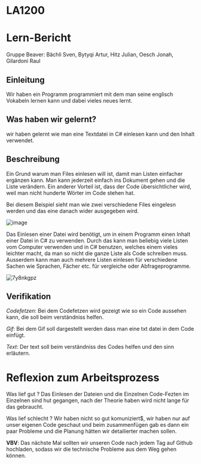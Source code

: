# LA1200
# Lern-Bericht
Gruppe Beaver: Bächli Sven, Bytyqi Artur, Hitz Julian, Oesch Jonah, Gilardoni Raul

## Einleitung

Wir haben ein Programm programmiert mit dem man seine englisch Vokabeln lernen kann und dabei vieles neues lernt.

## Was haben wir gelernt?

wir haben gelernt wie man eine Textdatei in C# einlesen kann und den Inhalt verwendet.

## Beschreibung

Ein Grund warum man Files einlesen will ist, damit man Listen einfacher ergänzen kann. Man kann jederzeit einfach ins Dokument gehen und die Liste verändern. Ein anderer Vorteil ist, dass der Code übersichtlicher wird, weil man nicht hunderte Wörter im Code stehen hat.

Bei diesem Beispiel sieht man wie zwei verschiedene Files eingelesn werden und das eine danach wider ausgegeben wird.

![image](https://user-images.githubusercontent.com/110892330/201883329-955c5e72-a0e1-4450-881a-91175f78890c.png)
 

Das Einlesen einer Datei wird benötigt, um in einem Programm einen Inhalt einer Datei in C# zu verwenden. Durch das kann man beliebig viele Listen vom Computer verwenden und in C# benutzen, welches einem vieles leichter macht, da man so nicht die ganze Liste als Code schreiben muss. Ausserdem kann man auch mehrere Listen einlesen für verschiedene Sachen wie Sprachen, Fächer etc. für vergleiche oder Abfrageprogramme.


![7y8nkgpz](https://user-images.githubusercontent.com/110893098/201880222-2d2d75f3-712a-4230-bb81-9b057eb8f3be.gif)


## Verifikation
*Codefetzen*: Bei dem Codefetzen wird gezeigt wie so ein Code aussehen kann, die soll beim verständniss helfen.

*Gif*: Bei dem Gif soll dargestellt werden dass man eine txt datei in dem Code einfügt.

*Text*: Der text soll beim verständniss des Codes helfen und den sinn erläutern.

# Reflexion zum Arbeitsprozess

Was lief gut ?
Das Einlesen der Dateien und die Einzelnen Code-Fezten im Einzelnen sind hut gegangen, nach der Theorie haben wird nicht lange für das gebraucht.

Was lief schlecht ?
Wir haben nicht so gut komuniziert$, wir haben nur auf unser eigenen Code geschaut und beim zusammenfügen gab es dann ein paar Probleme und 
die Planung hätten wir detailierter machen sollen.

**VBV**: Das nächste Mal sollten wir unseren Code nach jedem Tag auf Github hochladen, sodass wir die technische Probleme aus dem Weg gehen können.
